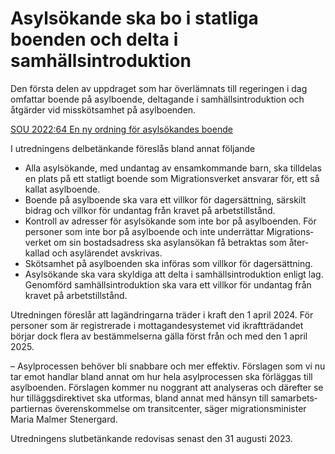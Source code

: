 # Asylsökande ska bo i statliga boenden och delta i samhällsintroduktion

Den första delen av uppdraget som har över­lämnats till regeringen i dag omfattar boende på asylboende, del­tagande i sam­hälls­introduktion och åtgärder vid missköt­samhet på asyl­boenden.

[SOU 2022:64 En ny ordning för asylsökandes boende](/rattsliga-dokument/statens-offentliga-utredningar/2022/11/sou-202264/ "SOU 2022:64")

I utredningens delbetänkande föreslås bland annat följande

* Alla asylsökande, med undan­tag av ensam­kommande barn, ska till­delas en plats på ett statligt boende som Migrations­verket ansvarar för, ett så kallat asyl­boende.
* Boende på asyl­boende ska vara ett villkor för dag­ersättning, särskilt bidrag och villkor för undan­tag från kravet på arbets­tillstånd.
* Kontroll av adresser för asyl­sökande som inte bor på asyl­boenden. För personer som inte bor på asyl­boende och inte under­rättar Migrations­verket om sin bostads­adress ska asyl­ansökan få betraktas som åter­kallad och asyl­ärendet avskrivas.
* Skötsamhet på asyl­boenden ska införas som villkor för dag­ersätt­ning.
* Asylsökande ska vara skyldiga att delta i sam­hälls­introduk­tion enligt lag. Genom­förd sam­hälls­introduk­tion ska vara ett villkor för undan­tag från kravet på arbets­tillstånd.

Utredningen föreslår att lag­ändringarna träder i kraft den 1 april 2024\. För personer som är regist­rerade i mot­tagande­systemet vid ikraft­trädan­det börjar dock flera av bestäm­melserna gälla först från och med den 1 april 2025\.

– Asylprocessen behöver bli snabbare och mer effektiv. Förslagen som vi nu tar emot handlar bland annat om hur hela asyl­pro­cessen ska förläggas till asyl­boenden. Förslagen kommer nu noggrant att analy­seras och därefter se hur tilläggs­direktivet ska utformas, bland annat med hänsyn till samarbets­partiernas överens­kommelse om transit­center, säger migrations­minister Maria Malmer Stenergard.

Utredningens slut­betänkande redovisas senast den 31 augusti 2023\.

